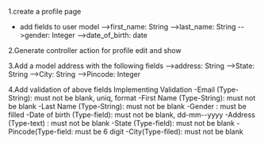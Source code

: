 1.create a profile page 
- add fields to user model
-->first_name: String
-->last_name: String
-->gender: Integer
-->date_of_birth: date

2.Generate controller action for profile edit and show

3.Add a model address with the following fields
-->address: String
-->State: String
-->City: String
-->Pincode: Integer

4.Add validation of above fields
Implementing Validation
-Email (Type-String): must not be blank, uniq, format
-First Name (Type-String): must not be blank
-Last Name (Type-String): must not be blank
-Gender : must be filled
-Date of birth (Type-field): must not be blank, dd-mm--yyyy
-Address (Type-text) : must not be blank
-State (Type-field): must not be blank
-Pincode(Type-field: must be 6 digit
-City(Type-filed): must not be blank